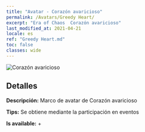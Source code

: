```yaml
---
title: "Avatar - Corazón avaricioso"
permalink: /Avatars/Greedy Heart/
excerpt: "Era of Chaos  Corazón avaricioso"
last_modified_at: 2021-04-21
locale: es
ref: "Greedy Heart.md"
toc: false
classes: wide
---
```

 ![Corazón avaricioso](/images/a/avatarFrame_75.png)

## Detalles

 **Descripción:** Marco de avatar de Corazón avaricioso 

 **Tips:** Se obtiene mediante la participación en eventos 

 **Is available:**  + 

